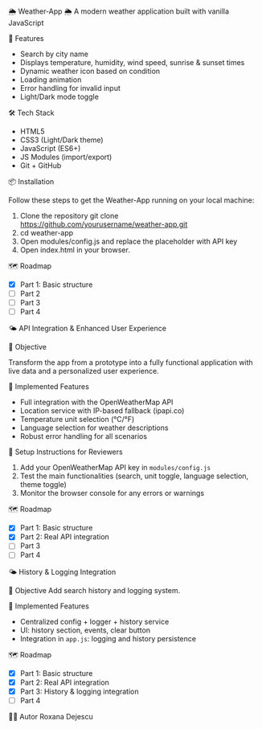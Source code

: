 🌦️ Weather-App 🌦️
A modern weather application built with vanilla JavaScript

🚀 Features
- Search by city name
- Displays temperature, humidity, wind speed, sunrise & sunset times
- Dynamic weather icon based on condition
- Loading animation
- Error handling for invalid input
- Light/Dark mode toggle

🛠️ Tech Stack
- HTML5
- CSS3 (Light/Dark theme)
- JavaScript (ES6+)
- JS Modules (import/export)
- Git + GitHub

📦 Installation

Follow these steps to get the Weather-App running on your local machine:

1. Clone the repository 
   git clone https://github.com/yourusername/weather-app.git
2. cd weather-app
3. Open modules/config.js and replace the placeholder with API key
4. Open index.html in your browser.
   
🗺️ Roadmap

- [x] Part 1: Basic structure
- [ ] Part 2
- [ ] Part 3
- [ ] Part 4

🌤️ API Integration & Enhanced User Experience

🎯 Objective

Transform the app from a prototype into a fully functional application with live data and a personalized user experience.

🚀 Implemented Features

- Full integration with the OpenWeatherMap API  
- Location service with IP-based fallback (ipapi.co)  
- Temperature unit selection (°C/°F)  
- Language selection for weather descriptions  
- Robust error handling for all scenarios

🔧 Setup Instructions for Reviewers

1. Add your OpenWeatherMap API key in `modules/config.js`  
2. Test the main functionalities (search, unit toggle, language selection, theme toggle)  
3. Monitor the browser console for any errors or warnings

🗺️ Roadmap

- [x] Part 1: Basic structure
- [x] Part 2: Real API integration
- [ ] Part 3
- [ ] Part 4

🌤️ History & Logging Integration

🎯 Objective
Add search history and logging system.

🚀 Implemented Features
- Centralized config + logger + history service
- UI: history section, events, clear button
- Integration in `app.js`: logging and history persistence

🗺️ Roadmap
- [x] Part 1: Basic structure
- [x] Part 2: Real API integration
- [x] Part 3: History & logging integration
- [ ] Part 4

👨‍💻 Autor
Roxana Dejescu
